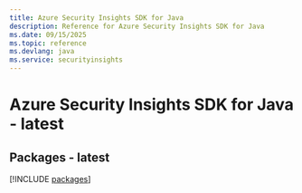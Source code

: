 ```yaml
---
title: Azure Security Insights SDK for Java
description: Reference for Azure Security Insights SDK for Java
ms.date: 09/15/2025
ms.topic: reference
ms.devlang: java
ms.service: securityinsights
---
```

# Azure Security Insights SDK for Java - latest
## Packages - latest
[!INCLUDE [packages](security-insights-index.md)]